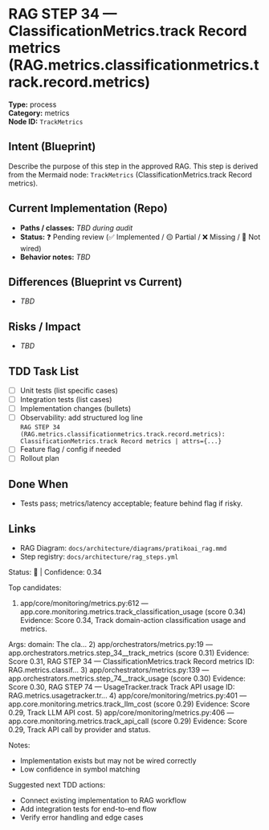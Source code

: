 # RAG STEP 34 — ClassificationMetrics.track Record metrics (RAG.metrics.classificationmetrics.track.record.metrics)

**Type:** process  
**Category:** metrics  
**Node ID:** `TrackMetrics`

## Intent (Blueprint)
Describe the purpose of this step in the approved RAG. This step is derived from the Mermaid node: `TrackMetrics` (ClassificationMetrics.track Record metrics).

## Current Implementation (Repo)
- **Paths / classes:** _TBD during audit_
- **Status:** ❓ Pending review (✅ Implemented / 🟡 Partial / ❌ Missing / 🔌 Not wired)
- **Behavior notes:** _TBD_

## Differences (Blueprint vs Current)
- _TBD_

## Risks / Impact
- _TBD_

## TDD Task List
- [ ] Unit tests (list specific cases)
- [ ] Integration tests (list cases)
- [ ] Implementation changes (bullets)
- [ ] Observability: add structured log line  
  `RAG STEP 34 (RAG.metrics.classificationmetrics.track.record.metrics): ClassificationMetrics.track Record metrics | attrs={...}`
- [ ] Feature flag / config if needed
- [ ] Rollout plan

## Done When
- Tests pass; metrics/latency acceptable; feature behind flag if risky.

## Links
- RAG Diagram: `docs/architecture/diagrams/pratikoai_rag.mmd`
- Step registry: `docs/architecture/rag_steps.yml`


<!-- AUTO-AUDIT:BEGIN -->
Status: 🔌  |  Confidence: 0.34

Top candidates:
1) app/core/monitoring/metrics.py:612 — app.core.monitoring.metrics.track_classification_usage (score 0.34)
   Evidence: Score 0.34, Track domain-action classification usage and metrics.

Args:
    domain: The cla...
2) app/orchestrators/metrics.py:19 — app.orchestrators.metrics.step_34__track_metrics (score 0.31)
   Evidence: Score 0.31, RAG STEP 34 — ClassificationMetrics.track Record metrics
ID: RAG.metrics.classif...
3) app/orchestrators/metrics.py:139 — app.orchestrators.metrics.step_74__track_usage (score 0.30)
   Evidence: Score 0.30, RAG STEP 74 — UsageTracker.track Track API usage
ID: RAG.metrics.usagetracker.tr...
4) app/core/monitoring/metrics.py:401 — app.core.monitoring.metrics.track_llm_cost (score 0.29)
   Evidence: Score 0.29, Track LLM API cost.
5) app/core/monitoring/metrics.py:406 — app.core.monitoring.metrics.track_api_call (score 0.29)
   Evidence: Score 0.29, Track API call by provider and status.

Notes:
- Implementation exists but may not be wired correctly
- Low confidence in symbol matching

Suggested next TDD actions:
- Connect existing implementation to RAG workflow
- Add integration tests for end-to-end flow
- Verify error handling and edge cases
<!-- AUTO-AUDIT:END -->